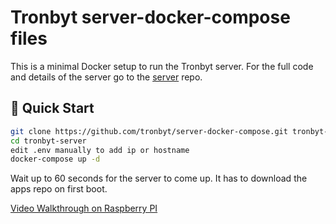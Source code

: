 # Tronbyt server-docker-compose files

This is a minimal Docker setup to run the Tronbyt server.  For the full code and details of the server go to the [server](https://github.com/tronbyt/server) repo.

## 🚀 Quick Start

```bash
git clone https://github.com/tronbyt/server-docker-compose.git tronbyt-server
cd tronbyt-server
edit .env manually to add ip or hostname
docker-compose up -d
```
Wait up to 60 seconds for the server to come up. It has to download the apps repo on first boot.

[Video Walkthrough on Raspberry PI](https://youtu.be/ZyE1IC97dVw)
